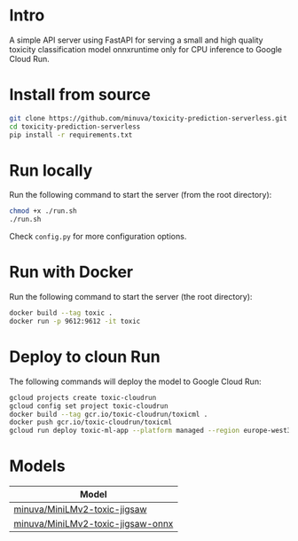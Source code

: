 # Intro

A simple API server using FastAPI for serving a small and high quality toxicity classification model onnxruntime only for CPU inference to Google Cloud Run.

# Install from source
```bash
git clone https://github.com/minuva/toxicity-prediction-serverless.git
cd toxicity-prediction-serverless
pip install -r requirements.txt
```


# Run locally

Run the following command to start the server (from the root directory):

```bash
chmod +x ./run.sh
./run.sh
```

Check `config.py` for more configuration options.


# Run with Docker

Run the following command to start the server (the root directory):

```bash
docker build --tag toxic .
docker run -p 9612:9612 -it toxic
```


# Deploy to cloun Run

The following commands will deploy the model to Google Cloud Run:

```bash
gcloud projects create toxic-cloudrun
gcloud config set project toxic-cloudrun
docker build --tag gcr.io/toxic-cloudrun/toxicml .
docker push gcr.io/toxic-cloudrun/toxicml
gcloud run deploy toxic-ml-app --platform managed --region europe-west3 --image gcr.io/toxic-cloudrun/flowml --service-account yourservice-account --allow-unauthenticated
```

# Models

| Model | 
| --- |
| [minuva/MiniLMv2-toxic-jigsaw](https://huggingface.co/minuva/MiniLMv2-toxic-jigsaw) |
| [minuva/MiniLMv2-toxic-jigsaw-onnx](https://huggingface.co/minuva/MiniLMv2-toxic-jigsaw-onnx)